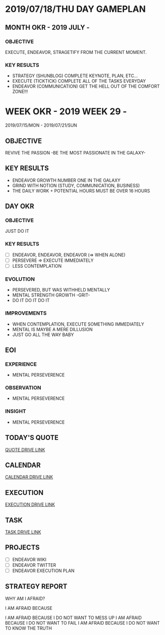 # 2019/07/18/THU DAY GAMEPLAN

## MONTH OKR - 2019 JULY -

### OBJECTIVE

EXECUTE, ENDEAVOR, STRAGETIFY FROM THE CURRENT MOMENT.

### KEY RESULTS

- STRATEGY (SHUNBLOG) COMPLETE KEYNOTE, PLAN, ETC...
- EXECUTE (TICKTICK) COMPLETE ALL OF THE TASKS EVERYDAY
- ENDEAVOR (COMMUNICATION) GET THE HELL OUT OF THE COMFORT ZONE!!!

# WEEK OKR - 2019 WEEK 29 -

2019/07/15/MON - 2019/07/21/SUN

## OBJECTIVE

REVIVE THE PASSION -BE THE MOST PASSIONATE IN THE GALAXY-

## KEY RESULTS

- ENDEAVOR GROWTH NUMBER ONE IN THE GALAXY
- GRIND WITH NOTION (STUDY, COMMUNICATION, BUSINESS)
- THE DAILY WORK + POTENTIAL HOURS MUST BE OVER 16 HOURS

## DAY OKR

### OBJECTIVE

JUST DO IT

### KEY RESULTS

- [ ] ENDEAVOR, ENDEAVOR, ENDEAVOR (=> WHEN ALONE)
- [ ] PERSEVERE => EXECUTE IMMEDIATELY
- [ ] LESS CONTEMPLATION

### EVOLUTION

- PERSEVERED, BUT WAS WITHHELD MENTALLY
- MENTAL STRENGTH GROWTH -GRIT-
- DO IT DO IT DO IT

### IMPROVEMENTS

- WHEN CONTEMPLATION, EXECUTE SOMETHING IMMEDIATELY
- MENTAL IS MAYBE A MERE DILLUSION
- JUST GO ALL THE WAY BABY

## EOI

### EXPERIENCE

- MENTAL PERSEVERENCE

### OBSERVATION

- MENTAL PERSEVERENCE

### INSIGHT

- MENTAL PERSEVERENCE

## TODAY'S QUOTE

[QUOTE DRIVE LINK](https://drive.google.com/open?id=1lV1LSJ9ctJDFwZbE2n-bziqsJuz88_vJ)

## CALENDAR

[CALENDAR DRIVE LINK](https://drive.google.com/open?id=1F_FhOYw4pHd519MeRtr9-KXMjfdPZloz)

## EXECUTION

[EXECUTION DRIVE LINK](https://drive.google.com/open?id=1nUFC_97On1yc2Gvo3tWCSQ-rK42_PwxnO0aDLirarqA)

## TASK

[TASK DRIVE LINK](https://drive.google.com/open?id=1yFsEjR27087WPSPfB_NRfvCacGsKkTeU)

## PROJECTS

- [ ] ENDEAVOR WIKI
- [ ] ENDEAVOR TWITTER
- [ ] ENDEAVOR EXECUTION PLAN

## STRATEGY REPORT

WHY AM I AFRAID?

I AM AFRAID BECAUSE

I AM AFRAID BECAUSE I DO NOT WANT TO MESS UP
I AM AFRAID BECAUSE I DO NOT WANT TO FAIL
I AM AFRAID BECAUSE I DO NOT WANT TO KNOW THE TRUTH
